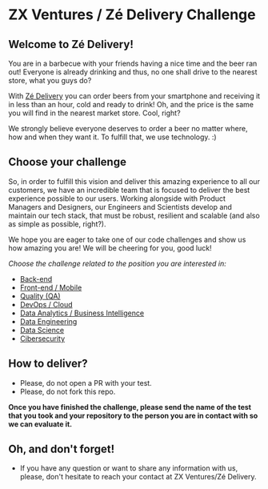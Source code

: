 # ZX Ventures / Zé Delivery Challenge

## Welcome to Zé Delivery!
You are in a barbecue with your friends having a nice time and the beer ran out! Everyone is already drinking and thus, no one shall drive to the nearest store, what you guys do? 

With [Zé Delivery](https://ze.delivery) you can order beers from your smartphone and receiving it in less than an hour, cold and ready to drink! Oh, and the price is the same you will find in the nearest market store. Cool, right? 

We strongly believe everyone deserves to order a beer no matter where, how and when they want it. To fulfill that, we use technology. :)

## Choose your challenge

So, in order to fulfill this vision and deliver this amazing experience to all our customers, we have an incredible team that is focused to deliver the best experience possible to our users. Working alongside with Product Managers and Designers, our Engineers and Scientists develop and maintain our tech stack, that must be robust, resilient and scalable (and also as simple as possible, right?).

We hope you are eager to take one of our code challenges and show us how amazing you are! We will be cheering for you, good luck!

*Choose the challenge related to the position you are interested in:*

- [Back-end](backend.md)
- [Front-end / Mobile](frontend-mobile.md)
- [Quality (QA)](qa.md)
- [DevOps / Cloud](devops-cloud.md)
- [Data Analytics / Business Intelligence](data-bi.md)
- [Data Engineering](data-engineering.md)
- [Data Science](data-science.md)
- [Cibersecurity](cybersecurity_pt.md)

## How to deliver?

* Please, do not open a PR with your test.
* Please, do not fork this repo.

**Once you have finished the challenge, please send the name of the test that you took and your repository to the person you are in contact with so we can evaluate it.**

## Oh, and don't forget!

* If you have any question or want to share any information with us, please, don't hesitate to reach your contact at ZX Ventures/Zé Delivery.


